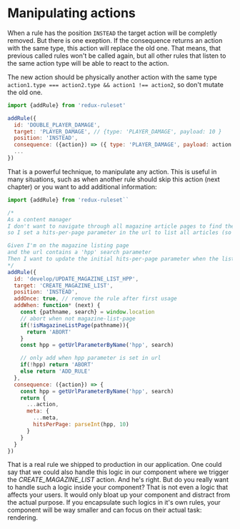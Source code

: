 # Manipulating actions

When a rule has the position `INSTEAD` the target action will be completly removed. But there is one exeption. If the consequence returns an action with the same type, this action will replace the old one. That means, that previous called rules won't be called again, but all other rules that listen to the same action type will be able to react to the action.

The new action should be physically another action with the same type `action1.type === action2.type && action1 !== action2`, so don't mutate the old one.

```javascript
import {addRule} from 'redux-ruleset'

addRule({
  id: 'DOUBLE_PLAYER_DAMAGE',
  target: 'PLAYER_DAMAGE', // {type: 'PLAYER_DAMAGE', payload: 10 }
  position: 'INSTEAD',
  consequence: ({action}) => ({ type: 'PLAYER_DAMAGE', payload: action.payload*2 }),
  ...
})
```

That is a powerful technique, to manipulate any action. This is useful in many situations, such as when another rule should skip this action (next chapter) or you want to add additional information:

```javascript
import {addRule} from 'redux-ruleset``

/*
As a content manager 
I don't want to navigate through all magazine article pages to find the one I'm looking for
so I set a hits-per-page parameter in the url to list all articles (so I can search)

Given I'm on the magazine listing page
and the url contains a 'hpp' search parameter
Then I want to update the initial hits-per-page parameter when the list is created
*/
addRule({
  id: 'develop/UPDATE_MAGAZINE_LIST_HPP',
  target: 'CREATE_MAGAZINE_LIST',
  position: 'INSTEAD',
  addOnce: true, // remove the rule after first usage
  addWhen: function* (next) {
    const {pathname, search} = window.location
    // abort when not magazine-list-page
    if(!isMagazineListPage(pathname)){
      return 'ABORT'
    }
    const hpp = getUrlParameterByName('hpp', search)

    // only add when hpp parameter is set in url
    if(!hpp) return 'ABORT'
    else return 'ADD_RULE'
  },
  consequence: ({action}) => {
    const hpp = getUrlParameterByName('hpp', search)
    return {
      ...action,
      meta: {
        ...meta,
        hitsPerPage: parseInt(hpp, 10)
      }
    }
  }
})
```

That is a real rule we shipped to production in our application. One could say that we could also handle this logic in our component where we trigger the *CREATE_MAGAZINE_LIST* action. And he's right. But do you really want to handle such a logic inside your component? That is not even a logic that affects your users. It would only bloat up your component and distract from the actual purpose. If you encapsulate such logics in it's own rules, your component will be way smaller and can focus on their actual task: rendering.